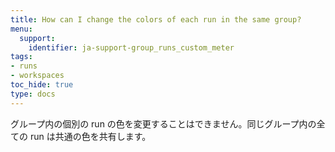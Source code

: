 ```yaml
---
title: How can I change the colors of each run in the same group?
menu:
  support:
    identifier: ja-support-group_runs_custom_meter
tags:
- runs
- workspaces
toc_hide: true
type: docs
---
```


グループ内の個別の run の色を変更することはできません。同じグループ内の全ての run は共通の色を共有します。
